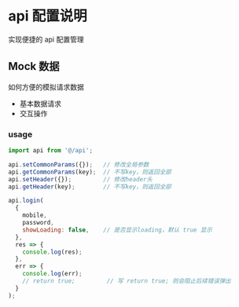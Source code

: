 # api 配置说明

实现便捷的 api 配置管理

## Mock 数据

如何方便的模拟请求数据

- 基本数据请求
- 交互操作

### usage

```js
import api from '@/api';

api.setCommonParams({});   // 修改全局参数
api.getCommonParams(key);  // 不写key，则返回全部
api.setHeader({});         // 修改header头
api.getHeader(key);        // 不写key，则返回全部

api.login(
  {
    mobile,
    password,
    showLoading: false,    // 是否显示loading，默认 true 显示
  },
  res => {
    console.log(res);
  },
  err => {
    console.log(err);
    // return true;         // 写 return true; 则会阻止后续错误弹出
  }
);
```
